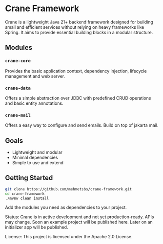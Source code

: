 # Crane Framework

Crane is a lightweight Java 21+ backend framework designed for building small and efficient services without relying on heavy frameworks like Spring. It aims to provide essential building blocks in a modular structure.

## Modules

### `crane-core`
Provides the basic application context, dependency injection, lifecycle management and web server.

### `crane-data`
Offers a simple abstraction over JDBC with predefined CRUD operations and basic entity annotations.

### `crane-mail`
Offers a easy way to configure and send emails. Build on top of jakarta mail.

## Goals

- Lightweight and modular
- Minimal dependencies
- Simple to use and extend

## Getting Started

```bash
git clone https://github.com/mehmetsbs/crane-framework.git
cd crane-framework
./mvnw clean install
```

Add the modules you need as dependencies to your project.

Status:
Crane is in active development and not yet production-ready. APIs may change. Soon an example project will be published here. Later on an initializer app will be published.

License:
This project is licensed under the Apache 2.0 License.
